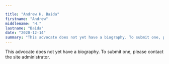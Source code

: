 ```yaml
---

title: "Andrew H. Baida"
firstname: "Andrew"
middlename: "H."
lastname: "Baida"
date: "2020-12-14"
summary: "This advocate does not yet have a biography. To submit one, please contact the site administrator."
---
```

This advocate does not yet have a biography. To submit one, please contact the site administrator.

